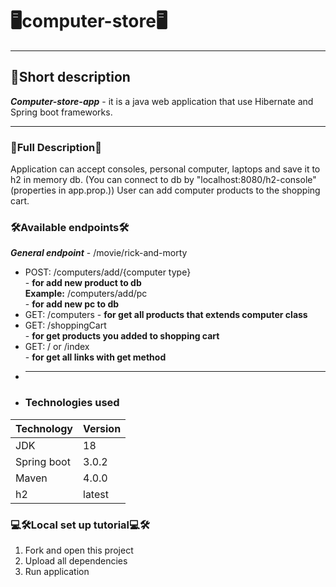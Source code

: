 # 🖥computer-store🖥
___
## 📄Short description
___Computer-store-app___ - it is a java web application that use Hibernate and Spring boot frameworks.
___
### 📑Full Description📑
Application can accept consoles, personal computer, laptops and save it to h2 in memory db.
(You can connect to db by "localhost:8080/h2-console" (properties in app.prop.))
User can add computer products to the shopping cart.
### 🛠Available endpoints🛠
___**General endpoint**___ - /movie/rick-and-morty
+ POST: /computers/add/{computer type}  <br /> - **for add new product to db** <br />
  **Example:** /computers/add/pc </br> - **for add new pc to db**
+ GET: /computers - **for get all products that extends computer class**</br>
+ GET: /shoppingCart </br> - **for get products you added to shopping cart**
+ GET: / or /index  <br /> - **for get all links with get method**
+ ___
+ ### Technologies used
| Technology  | Version |
|-------------|---------|
| JDK         | 18      |
| Spring boot | 3.0.2   |
| Maven       | 4.0.0   |
  | h2        |  latest|

### 💻🛠Local set up tutorial💻🛠
1. Fork and open this project
2. Upload all dependencies
3. Run application
